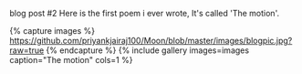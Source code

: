 blog post #2 Here is the first poem i ever wrote, It's called 'The motion'.

{% capture images %} https://github.com/priyankjairaj100/Moon/blob/master/images/blogpic.jpg?raw=true {% endcapture %} {% include gallery images=images caption="The motion" cols=1 %}
